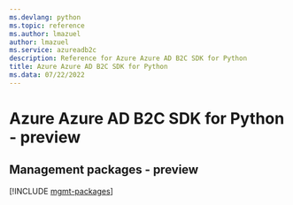 ```yaml
---
ms.devlang: python
ms.topic: reference
ms.author: lmazuel
author: lmazuel
ms.service: azureadb2c
description: Reference for Azure Azure AD B2C SDK for Python
title: Azure Azure AD B2C SDK for Python
ms.data: 07/22/2022
---
```

# Azure Azure AD B2C SDK for Python - preview

## Management packages - preview
[!INCLUDE [mgmt-packages](azure-ad-b2c-mgmt-index.md)]